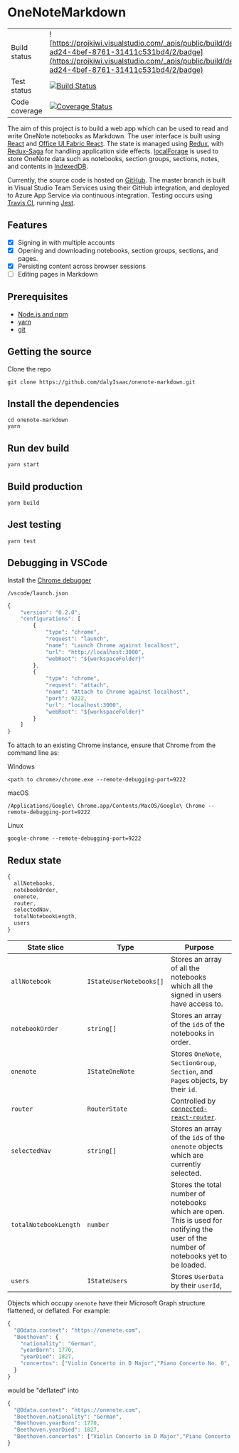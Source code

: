 # OneNoteMarkdown

|               |                                                                                                                                                                                                                                 |
| ------------- | ------------------------------------------------------------------------------------------------------------------------------------------------------------------------------------------------------------------------------- |
| Build status  | ![https://projkiwi.visualstudio.com/_apis/public/build/definitions/f360f67a-ad24-4bef-8761-31411c531bd4/2/badge](https://projkiwi.visualstudio.com/_apis/public/build/definitions/f360f67a-ad24-4bef-8761-31411c531bd4/2/badge) |
| Test status   | [![Build Status](https://travis-ci.com/dalyIsaac/onenote-markdown.svg?branch=master)](https://travis-ci.com/dalyIsaac/onenote-markdown)                                                                                         |
| Code coverage | [![Coverage Status](https://coveralls.io/repos/github/dalyIsaac/onenote-markdown/badge.svg?branch=master)](https://coveralls.io/github/dalyIsaac/onenote-markdown?branch=master)                                                |

The aim of this project is to build a web app which can be used to read and write OneNote notebooks as Markdown. The user interface is built using [React](https://reactjs.org/) and [Office UI Fabric React](https://developer.microsoft.com/en-us/fabric#/components). The state is managed using [Redux](https://redux.js.org/), with [Redux-Saga](https://redux-saga.js.org/) for handling application side effects. [localForage](https://localforage.github.io/localForage/) is used to store OneNote data such as notebooks, section groups, sections, notes, and contents in [IndexedDB](https://developer.mozilla.org/en-US/docs/Web/API/IndexedDB_API).

Currently, the source code is hosted on [GitHub](https://github.com/dalyIsaac/onenote-markdown). The master branch is built in Visual Studio Team Services using their GitHub integration, and deployed to Azure App Service via continuous integration. Testing occurs using [Travis CI](https://travis-ci.com/dalyIsaac/onenote-markdown/), running [Jest](http://jestjs.io/).

## Features

- [x] Signing in with multiple accounts
- [x] Opening and downloading notebooks, section groups, sections, and pages.
- [x] Persisting content across browser sessions
- [ ] Editing pages in Markdown

## Prerequisites

- [Node.js and npm](https://nodejs.org/)
- [yarn](https://yarnpkg.com/)
- [git](https://git-scm.com/downloads)

## Getting the source

Clone the repo

``` shell
git clone https://github.com/dalyIsaac/onenote-markdown.git
```

## Install the dependencies

``` shell
cd onenote-markdown
yarn
```

## Run dev build

``` shell
yarn start
```

## Build production

``` shell
yarn build
```

## Jest testing

``` Shell
yarn test
```

## Debugging in VSCode

Install the [Chrome debugger](https://marketplace.visualstudio.com/items?itemName=msjsdiag.debugger-for-chrome)

`/vscode/launch.json`

``` Javascript
{
    "version": "0.2.0",
    "configurations": [
        {
            "type": "chrome",
            "request": "launch",
            "name": "Launch Chrome against localhost",
            "url": "http://localhost:3000",
            "webRoot": "${workspaceFolder}"
        },
        {
            "type": "chrome",
            "request": "attach",
            "name": "Attach to Chrome against localhost",
            "port": 9222,
            "url": "localhost:3000",
            "webRoot": "${workspaceFolder}"
        }
    ]
}
```

To attach to an existing Chrome instance, ensure that Chrome from the command line as:

Windows

``` shell
<path to chrome>/chrome.exe --remote-debugging-port=9222
```

macOS

``` shell
/Applications/Google\ Chrome.app/Contents/MacOS/Google\ Chrome --remote-debugging-port=9222
```

Linux

``` shell
google-chrome --remote-debugging-port=9222
```

## Redux state

``` Typescript
{
  allNotebooks,
  notebookOrder,
  onenote,
  router,
  selectedNav,
  totalNotebookLength,
  users
}
```

| State slice           | Type                    | Purpose                                                                                                                               |
| --------------------- | ----------------------- | ------------------------------------------------------------------------------------------------------------------------------------- |
| `allNotebook`         | `IStateUserNotebooks[]` | Stores an array of all the notebooks which all the signed in users have access to.                                                    |
| `notebookOrder`       | `string[]`              | Stores an array of the `id`s of the notebooks in order.                                                                               |
| `onenote`             | `IStateOneNote`         | Stores `OneNote`, `SectionGroup`, `Section`, and `Page`s objects, by their `id`.                                                      |
| `router`              | `RouterState`           | Controlled by [`connected-react-router`](https://github.com/supasate/connected-react-router).                                         |
| `selectedNav`         | `string[]`              | Stores an array of the `id`s of the `onenote` objects which are currently selected.                                                   |
| `totalNotebookLength` | `number`                | Stores the total number of notebooks which are open. This is used for notifying the user of the number of notebooks yet to be loaded. |
| `users`               | `IStateUsers`           | Stores `UserData` by their `userId`,                                                                                                  |

Objects which occupy `onenote` have their Microsoft Graph structure flattened, or deflated.
For example:

``` Javascript
{
  "@Odata.context": "https://onenote.com",
  "Beethoven": {
    "nationality": "German",
    "yearBorn": 1770,
    "yearDied": 1827,
    "concertos": ["Violin Concerto in D Major","Piano Concerto No. 0", "Piano Concerto No. 1", "Piano Concerto No. 2", "Piano Concerto No. 3", "Piano Concerto No. 4", "Piano Concerto No. 5", "Triple Concerto"]
  }
}

```

would be "deflated" into

``` Javascript
{
  "@Odata.context": "https://onenote.com",
  "Beethoven.nationality": "German",
  "Beethoven.yearBorn": 1770,
  "Beethoven.yearDied": 1827,
  "Beethoven.concertos": ["Violin Concerto in D Major","Piano Concerto No. 0", "Piano Concerto No. 1", "Piano Concerto No. 2", "Piano Concerto No. 3", "Piano Concerto No. 4", "Piano Concerto No. 5", "Triple Concerto"]
}
```
